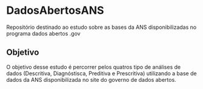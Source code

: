 # DadosAbertosANS
Repositório destinado ao estudo sobre as bases da ANS disponibilizadas no programa dados abertos .gov

## Objetivo

O objetivo desse estudo é percorrer pelos quatros tipo de análises de dados (Descritiva, Diagnóstisca, Preditiva e Prescritiva) utilizando a base de dados da ANS disponibilizada no site do governo de dados abertos.
